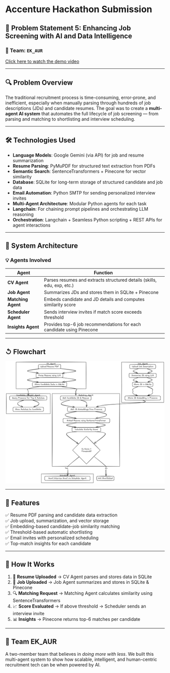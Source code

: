 # Accenture Hackathon Submission  
## 🧠 Problem Statement 5: Enhancing Job Screening with AI and Data Intelligence  

### 🚀 Team: `EK_AUR`  

[Click here to watch the demo video](https://www.loom.com/share/70c88a77d61c4d92b8c1cb0fb4889824?sid=ed7fb51c-daed-42f8-8a79-dbcf70bdee61)

---

## 🔍 Problem Overview

The traditional recruitment process is time-consuming, error-prone, and inefficient, especially when manually parsing through hundreds of job descriptions (JDs) and candidate resumes. The goal was to create a **multi-agent AI system** that automates the full lifecycle of job screening — from parsing and matching to shortlisting and interview scheduling.

---

## 🛠️ Technologies Used

- **Language Models**: Google Gemini (via API) for job and resume summarization  
- **Resume Parsing**: PyMuPDF for structured text extraction from PDFs  
- **Semantic Search**: SentenceTransformers + Pinecone for vector similarity  
- **Database**: SQLite for long-term storage of structured candidate and job data  
- **Email Automation**: Python SMTP for sending personalized interview invites  
- **Multi-Agent Architecture**: Modular Python agents for each task  
- **Langchain**: For chaining prompt pipelines and orchestrating LLM reasoning  
- **Orchestration**: Langchain + Seamless Python scripting + REST APIs for agent interactions  

---

## 🧩 System Architecture

### 💡 Agents Involved

| Agent              | Function                                                                 |
|--------------------|--------------------------------------------------------------------------|
| **CV Agent**       | Parses resumes and extracts structured details (skills, edu, exp, etc.)  |
| **Job Agent**      | Summarizes JDs and stores them in SQLite + Pinecone                      |
| **Matching Agent** | Embeds candidate and JD details and computes similarity score           |
| **Scheduler Agent**| Sends interview invites if match score exceeds threshold                |
| **Insights Agent** | Provides top-6 job recommendations for each candidate using Pinecone    |

---

## ↺ Flowchart  

![System Flowchart](./flowchart.png)

---

## 🌟 Features

✅ Resume PDF parsing and candidate data extraction  
✅ Job upload, summarization, and vector storage  
✅ Embedding-based candidate-job similarity matching  
✅ Threshold-based automatic shortlisting  
✅ Email invites with personalized scheduling  
✅ Top-match insights for each candidate  

---

## 🧪 How It Works

1. 📄 **Resume Uploaded** → CV Agent parses and stores data in SQLite  
2. 📝 **Job Uploaded** → Job Agent summarizes and stores in SQLite & Pinecone  
3. 🔍 **Matching Request** → Matching Agent calculates similarity using SentenceTransformers  
4. 📈 **Score Evaluated** → If above threshold → Scheduler sends an interview invite  
5. 📊 **Insights** → Pinecone returns top-6 matches per candidate  

---

## 👥 Team EK_AUR

A two-member team that believes in *doing more with less*. We built this multi-agent system to show how scalable, intelligent, and human-centric recruitment tech can be when powered by AI.
